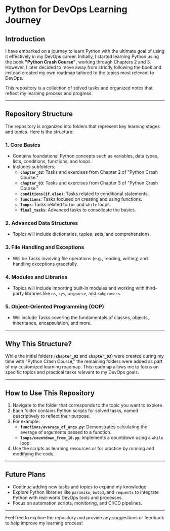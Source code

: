 # Python for DevOps Learning Journey

## Introduction
I have embarked on a journey to learn Python with the ultimate goal of using it effectively in my DevOps career. Initially, I started learning Python using the book **"Python Crash Course"**, working through Chapters 2 and 3. However, I later decided to move away from strictly following the book and instead created my own roadmap tailored to the topics most relevant to DevOps.

This repository is a collection of solved tasks and organized notes that reflect my learning process and progress.

---

## Repository Structure
The repository is organized into folders that represent key learning stages and topics. Here is the structure:

### **1. Core Basics**
- Contains foundational Python concepts such as variables, data types, lists, conditions, functions, and loops.
- Includes subfolders:
  - **`chapter_02`**: Tasks and exercises from Chapter 2 of "Python Crash Course."
  - **`chapter_03`**: Tasks and exercises from Chapter 3 of "Python Crash Course."
  - **`conditions(if,else)`**: Tasks related to conditional statements.
  - **`functions`**: Tasks focused on creating and using functions.
  - **`loops`**: Tasks related to `for` and `while` loops.
  - **`final_tasks`**: Advanced tasks to consolidate the basics.

### **2. Advanced Data Structures**
- Topics will include dictionaries, tuples, sets, and comprehensions.

### **3. File Handling and Exceptions**
- Will be Tasks involving file operations (e.g., reading, writing) and handling exceptions gracefully.

### **4. Modules and Libraries**
- Topics will include importing built-in modules and working with third-party libraries like `os`, `sys`, `argparse`, and `subprocess`.

### **5. Object-Oriented Programming (OOP)**
- Will include Tasks covering the fundamentals of classes, objects, inheritance, encapsulation, and more.

---

## Why This Structure?
While the initial folders (**`chapter_02`** and **`chapter_03`**) were created during my time with "Python Crash Course," the remaining folders were added as part of my customized learning roadmap. This roadmap allows me to focus on specific topics and practical tasks relevant to my DevOps goals.

---

## How to Use This Repository
1. Navigate to the folder that corresponds to the topic you want to explore.
2. Each folder contains Python scripts for solved tasks, named descriptively to reflect their purpose.
3. For example:
   - **`functions/average_of_args.py`**: Demonstrates calculating the average of arguments passed to a function.
   - **`loops/countdown_from_10.py`**: Implements a countdown using a `while` loop.
4. Use the scripts as learning resources or for practice by running and modifying the code.

---

## Future Plans
- Continue adding new tasks and topics to expand my knowledge.
- Explore Python libraries like `paramiko`, `boto3`, and `requests` to integrate Python with real-world DevOps tools and processes.
- Focus on automation scripts, monitoring, and CI/CD pipelines.

---

Feel free to explore the repository and provide any suggestions or feedback to help improve my learning process!

